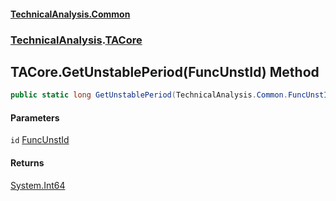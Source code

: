 #### [TechnicalAnalysis.Common](TechnicalAnalysis.Common.md 'TechnicalAnalysis.Common')
### [TechnicalAnalysis](TechnicalAnalysis.Common.md#TechnicalAnalysis 'TechnicalAnalysis').[TACore](TACore.md 'TechnicalAnalysis.TACore')

## TACore.GetUnstablePeriod(FuncUnstId) Method

```csharp
public static long GetUnstablePeriod(TechnicalAnalysis.Common.FuncUnstId id);
```
#### Parameters

<a name='TechnicalAnalysis.TACore.GetUnstablePeriod(TechnicalAnalysis.Common.FuncUnstId).id'></a>

`id` [FuncUnstId](FuncUnstId.md 'TechnicalAnalysis.Common.FuncUnstId')

#### Returns
[System.Int64](https://docs.microsoft.com/en-us/dotnet/api/System.Int64 'System.Int64')